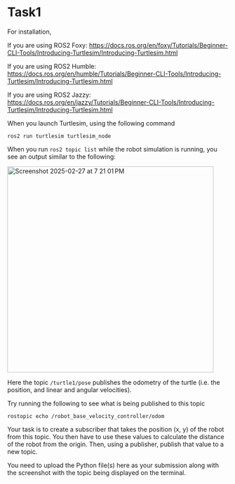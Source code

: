 # Task1

For installation, 

If you are using ROS2 Foxy:
https://docs.ros.org/en/foxy/Tutorials/Beginner-CLI-Tools/Introducing-Turtlesim/Introducing-Turtlesim.html

If you are using ROS2 Humble:
https://docs.ros.org/en/humble/Tutorials/Beginner-CLI-Tools/Introducing-Turtlesim/Introducing-Turtlesim.html

If you are using ROS2 Jazzy:
https://docs.ros.org/en/jazzy/Tutorials/Beginner-CLI-Tools/Introducing-Turtlesim/Introducing-Turtlesim.html

When you launch Turtlesim, using the following command

```ros2 run turtlesim turtlesim_node```

When you run ```ros2 topic list``` while the robot simulation is running, you see an output similar to the following:

<img width="470" alt="Screenshot 2025-02-27 at 7 21 01 PM" src="https://github.com/user-attachments/assets/149136bf-62ae-4da2-8236-1d66dd9f36a5" />

Here the topic ```/turtle1/pose``` publishes the odometry of the turtle (i.e. the position, and linear and angular velocities).

Try running the following to see what is being published to this topic

```rostopic echo /robot_base_velocity_controller/odom```

Your task is to create a subscriber that takes the position (x, y) of the robot from this topic. You then have to use these values to calculate the distance of the robot from the origin. Then, using a publisher, publish that value to a new topic.

You need to upload the Python file(s) here as your submission along with the screenshot with the topic being displayed on the terminal.
